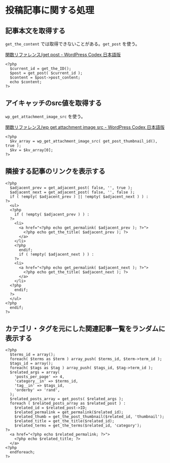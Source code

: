 # 投稿記事に関する処理

## 記事本文を取得する

`get_the_content` では取得できないことがある。`get_post` を使う。

[関数リファレンス/get post - WordPress Codex 日本語版](https://wpdocs.osdn.jp/%E9%96%A2%E6%95%B0%E3%83%AA%E3%83%95%E3%82%A1%E3%83%AC%E3%83%B3%E3%82%B9/get_post)

    <?php
      $current_id = get_the_ID();
      $post = get_post( $current_id );
      $content = $post->post_content;
      echo $content;
    ?>

## アイキャッチのsrc値を取得する

`wp_get_attachment_image_src` を使う。

[関数リファレンス/wp get attachment image src - WordPress Codex 日本語版](https://wpdocs.osdn.jp/%E9%96%A2%E6%95%B0%E3%83%AA%E3%83%95%E3%82%A1%E3%83%AC%E3%83%B3%E3%82%B9/wp_get_attachment_image_src)

    <?php
      $kv_array = wp_get_attachment_image_src( get_post_thumbnail_id(), true );
      $kv = $kv_array[0];
    ?>

## 隣接する記事のリンクを表示する

    <?php
      $adjacent_prev = get_adjacent_post( false, '', true );
      $adjacent_next = get_adjacent_post( false, '', false );
      if ( !empty( $adjacent_prev ) || !empty( $adjacent_next ) ) :
    ?>
      <ul>
      <?php
        if ( !empty( $adjacent_prev ) ) :
      ?>
        <li>
          <a href="<?php echo get_permalink( $adjacent_prev ); ?>">
            <?php echo get_the_title( $adjacent_prev ); ?>
          </a>
        </li>
        <?php
          endif;
          if ( !empty( $adjacent_next ) ) :
        ?>
        <li>
          <a href="<?php echo get_permalink( $adjacent_next ); ?>">
            <?php echo get_the_title( $adjacent_next ); ?>
          </a>
        </li>
      <?php
        endif;
      ?>
      </ul>
    <?php
      endif;
    ?>

## カテゴリ・タグを元にした関連記事一覧をランダムに表示する

    <?php
      $terms_id = array();
      foreach( $terms as $term ) array_push( $terms_id, $term->term_id );
      $tags_id = array();
      foreach( $tags as $tag ) array_push( $tags_id, $tag->term_id );
      $related_args = array(
        'posts_per_page' => 4,
        'category__in' => $terms_id,
        'tag__in' => $tags_id,
        'orderby' => 'rand',
      );
      $related_posts_array = get_posts( $related_args );
      foreach ( $related_posts_array as $related_post ) :
        $related_id = $related_post->ID;
        $related_permalink = get_permalink($related_id);
        $related_thumb = get_the_post_thumbnail($related_id, 'thumbnail');
        $related_title = get_the_title($related_id);
        $related_terms = get_the_terms($related_id, 'category');
    ?>
      <a href="<?php echo $related_permalink; ?>">
        <?php echo $related_title; ?>
      </a>
    <?php
      endforeach;
    ?>
